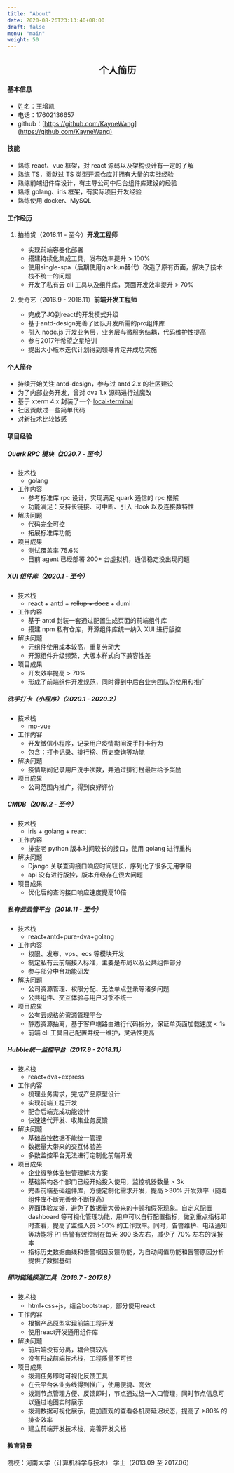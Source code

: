 ```yaml
---
title: "About"
date: 2020-08-26T23:13:40+08:00
draft: false
menu: "main"
weight: 50
---
```


## <center>个人简历</center>

#### 基本信息

- 姓名：王增凯
- 电话：17602136657
- github：[https://github.com/KayneWang](https://github.com/KayneWang)

#### 技能

- 熟练 react、vue 框架，对 react 源码以及架构设计有一定的了解
- 熟练 TS，贡献过 TS 类型开源仓库并拥有大量的实战经验
- 熟练前端组件库设计，有主导公司中后台组件库建设的经验
- 熟练 golang、iris 框架，有实际项目开发经验
- 熟练使用 docker、MySQL

#### 工作经历

1. 拍拍贷（2018.11 - 至今）<b>开发工程师</b>
	* 实现前端容器化部署
	* 搭建持续化集成工具，发布效率提升 > 100%
	* 使用single-spa（后期使用qiankun替代）改造了原有页面，解决了技术栈不统一的问题
	* 开发了私有云 cli 工具以及组件库，页面开发效率提升 > 70%

2. 爱奇艺（2016.9 - 2018.11）<b>前端开发工程师</b>
	* 完成了JQ到react的开发模式升级
	* 基于antd-design完善了团队开发所需的pro组件库
	* 引入 node.js 开发业务层，业务层与微服务结耦，代码维护性提高
	* 参与2017年希望之星培训
	* 提出大小版本迭代计划得到领导肯定并成功实施

#### 个人简介

* 持续开始关注 antd-design，参与过 antd 2.x 的社区建设
* 为了内部业务开发，曾对 dva 1.x 源码进行过魔改
* 基于 xterm 4.x 封装了一个 [local-terminal](https://github.com/KayneWang/local-terminal)
* 社区贡献过一些简单代码
* 对新技术比较敏感

#### 项目经验

##### Quark RPC 模块（2020.7 - 至今）

* 技术栈
	* golang
* 工作内容
	* 参考标准库 rpc 设计，实现满足 quark 通信的 rpc 框架
	* 功能满足：支持长链接、可中断、引入 Hook 以及连接数特性
* 解决问题
	* 代码完全可控
	* 拓展标准库功能
* 项目成果
	* 测试覆盖率 75.6%
	* 目前 agent 已经部署 200+ 台虚拟机，通信稳定没出现问题 

##### XUI 组件库（2020.1 - 至今）

* 技术栈
	* react + antd + ~~rollup + docz~~ + dumi
* 工作内容
	* 基于 antd 封装一套通过配置生成页面的前端组件库
	* 搭建 npm 私有仓库，开源组件库统一纳入 XUI 进行版控
* 解决问题
	* 元组件使用成本较高，重复劳动大
	* 开源组件升级频繁，大版本样式向下兼容性差
* 项目成果
	* 开发效率提高 > 70%
	* 形成了前端组件开发规范，同时得到中后台业务团队的使用和推广

##### 洗手打卡（小程序）（2020.1 - 2020.2）

- 技术栈
	- mp-vue
- 工作内容
	- 开发微信小程序，记录用户疫情期间洗手打卡行为
	- 包含：打卡记录、排行榜、历史查询等功能
- 解决问题
	- 疫情期间记录用户洗手次数，并通过排行榜最后给予奖励
- 项目成果
	- 公司范围内推广，得到良好评价

##### CMDB（2019.2 - 至今）

- 技术栈
	- iris + golang + react
- 工作内容
	- 排查老 python 版本时间较长的接口，使用 golang 进行重构
- 解决问题
	- Django 关联查询接口响应时间较长，序列化了很多无用字段
	- api 没有进行版控，版本升级存在很大问题
- 项目成果
	- 优化后的查询接口响应速度提高10倍

##### 私有云云管平台（2018.11 - 至今）

- 技术栈
	- react+antd+pure-dva+golang
- 工作内容
	- 权限、发布、vps、ecs 等模块开发
	- 制定私有云前端接入标准，主要是布局以及公共组件部分
	- 参与部分中台功能研发
- 解决问题
	- 公司资源管理、权限分配、无法单点登录等诸多问题
	- 公共组件、交互体验与用户习惯不统一
- 项目成果
	- 公有云规格的资源管理平台
	- 静态资源抽离，基于客户端路由进行代码拆分，保证单页面加载速度 < 1s
	- 前端 cli 工具自己配置并统一维护，灵活性更高

##### Hubble统一监控平台（2017.9 - 2018.11）

- 技术栈
	- react+dva+express
- 工作内容
	- 梳理业务需求，完成产品原型设计
	- 实现前端工程开发
	- 配合后端完成功能设计
	- 快速迭代开发、收集业务反馈
- 解决问题
	- 基础监控数据不能统一管理
	- 数据量大带来的交互体验差
	- 多数监控平台无法进行定制化前端开发
- 项目成果
	- 企业级整体监控管理解决方案
	- 基础架构各个部门已经开始投入使用，监控机器数量 > 3k
	- 完善前端基础组件库，方便定制化需求开发，提高 >30% 开发效率（随着组件库不断完善会不断提高）
	- 界面体验友好，避免了数据量大带来的卡顿和假死现象。自定义配置 dashboard 等可视化管理功能，用户可以自行配置指标，做到重点指标即时查看，提高了监控人员 >50% 的工作效率。同时，告警维护、电话通知等功能将 P1 告警有效控制在每天 300 条左右，减少了 70% 左右的误报率
	- 指标历史数据曲线和告警根因反馈功能，为自动阈值功能和告警原因分析提供了数据基础

##### 即时链路探测工具（2016.7 - 2017.8）

- 技术栈
	- html+css+js，结合bootstrap，部分使用react
- 工作内容
	- 根据产品原型实现前端工程开发
	- 使用react开发通用组件库
- 解决问题
	- 前后端没有分离，耦合度较高
	- 没有形成前端技术栈，工程质量不可控
- 项目成果
	- 拨测任务即时可视化反馈工具
	- 在云平台各业务线得到推广，使用便捷、高效
	- 拨测节点管理方便、反馈即时，节点通过统一入口管理，同时节点信息可以通过地图实时展示
	- 拨测数据可视化展示，更加直观的查看各机房延迟状态，提高了 >80% 的排查效率
	- 建立前端开发技术栈，完善开发文档

#### 教育背景

院校：河南大学（计算机科学与技术）  学士（2013.09 至 2017.06）
